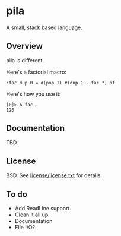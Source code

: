 pila
====

A small, stack based language.

Overview
--------
pila is different.

Here's a factorial macro:

    :fac dup 0 = #(pop 1) #(dup 1 - fac *) if
    
Here's how you use it:

    [0]> 6 fac .
    120

Documentation
-------------
TBD.

License
-------
BSD.  See [license/license.txt](https://raw.github.com/gatesphere/pila/master/license/license.txt) for details.

To do
-----
  * Add ReadLine support.
  * Clean it all up.
  * Documentation
  * File I/O?
